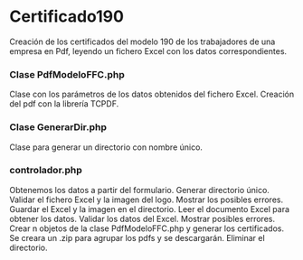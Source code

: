 # Certificado190
Creación de los certificados del modelo 190 de los trabajadores de una empresa en Pdf, leyendo un fichero Excel con los
datos correspondientes.

### Clase PdfModeloFFC.php
Clase con los parámetros de los datos obtenidos del fichero Excel. Creación del pdf con la librería TCPDF.

### Clase GenerarDir.php
Clase para generar un directorio con nombre único.

### controlador.php
Obtenemos los datos a partir del formulario. Generar directorio único. Validar el fichero Excel y la imagen
del logo. Mostrar los posibles errores. Guardar el Excel y la imagen en el directorio. Leer el documento Excel para obtener los
datos. Validar los datos del Excel. Mostrar posibles errores. Crear n objetos de la clase PdfModeloFFC.php y generar los
certificados. Se creara un .zip para agrupar los pdfs y se descargarán. Eliminar el directorio.
